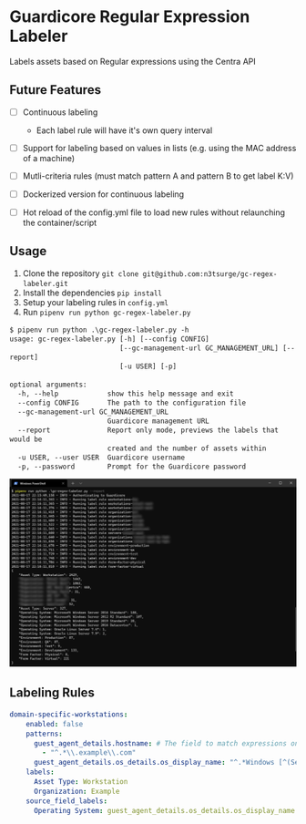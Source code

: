 # Guardicore Regular Expression Labeler

Labels assets based on Regular expressions using the Centra API

## Future Features

- [ ] Continuous labeling
  - Each label rule will have it's own query interval
- [ ] Support for labeling based on values in lists (e.g. using the MAC address of a machine)
- [ ] Mutli-criteria rules (must match pattern A and pattern B to get label K:V)
- [ ] Dockerized version for continuous labeling
- [ ] Hot reload of the config.yml file to load new rules without relaunching the container/script


## Usage

1. Clone the repository `git clone git@github.com:n3tsurge/gc-regex-labeler.git`
2. Install the dependencies `pip install`
3. Setup your labeling rules in `config.yml`
4. Run `pipenv run python gc-regex-labeler.py`

```text
$ pipenv run python .\gc-regex-labeler.py -h
usage: gc-regex-labeler.py [-h] [--config CONFIG]
                           [--gc-management-url GC_MANAGEMENT_URL] [--report]
                           [-u USER] [-p]

optional arguments:
  -h, --help            show this help message and exit
  --config CONFIG       The path to the configuration file
  --gc-management-url GC_MANAGEMENT_URL
                        Guardicore management URL
  --report              Report only mode, previews the labels that would be
                        created and the number of assets within
  -u USER, --user USER  Guardicore username
  -p, --password        Prompt for the Guardicore password
```

![example.png](example.png)

## Labeling Rules

```yaml
domain-specific-workstations:
    enabled: false
    patterns:
      guest_agent_details.hostname: # The field to match expressions on
        - "^.*\\.example\\.com"
      guest_agent_details.os_details.os_display_name: "^.*Windows [^(Server)].*$"
    labels:
      Asset Type: Workstation
      Organization: Example
    source_field_labels:
      Operating System: guest_agent_details.os_details.os_display_name  # Set the label key with the value of this field if prior patterns match
```
